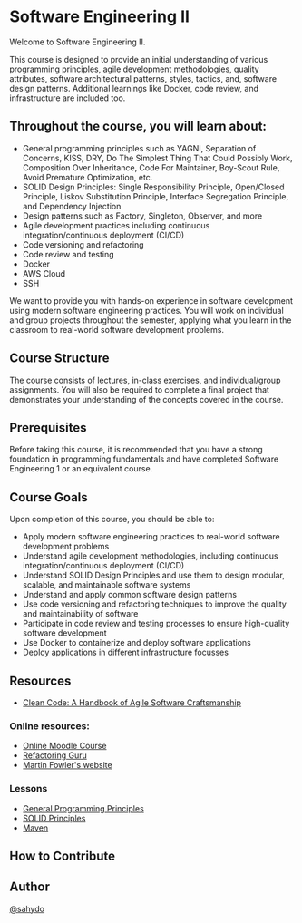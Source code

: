# Software Engineering II 


Welcome to Software Engineering II. 

This course is designed to provide an initial understanding of various programming principles, agile development methodologies, quality attributes, software architectural patterns, styles, tactics, and, software design patterns. Additional learnings like Docker, code review, and infrastructure are included too.

## Throughout the course, you will learn about:

- General programming principles such as YAGNI, Separation of Concerns, KISS, DRY, Do The Simplest Thing That Could Possibly Work, Composition Over Inheritance, Code For Maintainer, Boy-Scout Rule, Avoid Premature Optimization, etc.
- SOLID Design Principles: Single Responsibility Principle, Open/Closed Principle, Liskov Substitution Principle, Interface Segregation Principle, and Dependency Injection
- Design patterns such as Factory, Singleton, Observer, and more
- Agile development practices including continuous integration/continuous deployment (CI/CD)
- Code versioning and refactoring
- Code review and testing
- Docker
- AWS Cloud
- SSH

We want to provide you with hands-on experience in software development using modern software engineering practices. You will work on individual and group projects throughout the semester, applying what you learn in the classroom to real-world software development problems.

## Course Structure
The course consists of lectures, in-class exercises, and individual/group assignments. You will also be required to complete a final project that demonstrates your understanding of the concepts covered in the course.

## Prerequisites
Before taking this course, it is recommended that you have a strong foundation in programming fundamentals and have completed Software Engineering 1 or an equivalent course.

## Course Goals
Upon completion of this course, you should be able to:

- Apply modern software engineering practices to real-world software development problems
- Understand agile development methodologies, including continuous integration/continuous deployment (CI/CD)
- Understand SOLID Design Principles and use them to design modular, scalable, and maintainable software systems
- Understand and apply common software design patterns
- Use code versioning and refactoring techniques to improve the quality and maintainability of software
- Participate in code review and testing processes to ensure high-quality software development
- Use Docker to containerize and deploy software applications
- Deploy applications in different infrastructure focusses

## Resources

- [Clean Code: A Handbook of Agile Software Craftsmanship](./resources/Clean%20Code-%20A%20Handbook%20of%20Agile%20Software%20Craftsmanship.pdf)

### Online resources:
- [Online Moodle Course](http://univirtual.unicauca.edu.co/moodle/course/view.php?id=2234)
- [Refactoring Guru](https://refactoring.guru/es)
- [Martin Fowler's website](https://martinfowler.com/)

### Lessons
- [General Programming Principles](principles/general/README.md)
- [SOLID Principles](principles/solid/README.md)
- [Maven](maven/README.md)

## How to Contribute



## Author

[@sahydo](https://sahydo.com)